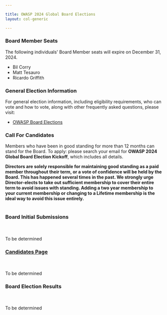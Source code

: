 ```yaml
---

title: OWASP 2024 Global Board Elections
layout: col-generic

---
```


<style>
  table th, table td, table tr {
    padding: 15 px;
    border: none;
}
</style>

### Board Member Seats

The following individuals' Board Member seats will expire on December 31, 2024.

- Bil Corry
- Matt Tesauro
- Ricardo Griffith 

### General Election Information

For general election information, including eligibility requirements, who can vote and how to vote, along with other frequently
asked questions, please visit:

- [OWASP Board Elections](/www-board/elections)

### Call For Candidates

Members who have been in good standing for more than 12 months can stand for the Board. To apply: please search your email for **OWASP 2024 Global Board Election Kickoff**, which includes all details.

**Directors are solely responsible for maintaining good standing as a paid member throughout their term, or a vote of confidence will be held by the Board. This has happened several times in the past. We strongly urge Director-elects to take out sufficient membership to cover their entire term to avoid issues with standing. Adding a two year membership to your current membership or changing to a Lifetime membership is the ideal way to avoid this issue entirely.**
<br>
<br>
### Board Initial Submissions ###
<br>
<br>To be determined 
<br>

### [Candidates Page](https://owasp.org/www-board-candidates/) ###
<br>
<br>To be determined 
<br>

### Board Election Results ###
<br>
<br>To be determined
<br>
<br>
